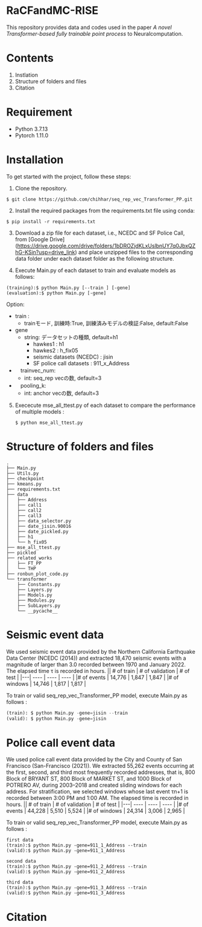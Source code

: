 # RaCFandMC-RISE
This repository provides data and codes used in the paper <em>A novel Transformer-based fully trainable point process</em> to Neuralcomputation.
# Contents
1. Instlation
2. Structure of folders and files
3. Citation
# Requirement
+ Python 3.7.13
+ Pytorch 1.11.0
# Installation
To get started with the project, follow these steps:
1. Clone the repository.
```
$ git clone https://github.com/chihhar/seq_rep_vec_Transformer_PP.git
```

2.  Install the required packages from the requirements.txt file using conda:
```
$ pip install -r requirements.txt
```
3. Download a zip file for each dataset, i.e., NCEDC and SF Police Call, from [Google Drive]   (https://drive.google.com/drive/folders/1bDROZjdKLxUslbnUY7q0JbxQZhG-KSin?usp=drive_link) and place unzipped files to the corresponding data folder under each dataset folder as the following structure.

4. Execute Main.py of each dataset to train and evaluate models as follows:
```
(training):$ python Main.py [--train ] [-gene]
(evaluation):$ python Main.py [-gene]
```
Option:
- train :
  - trainモード, 訓練時:True, 訓練済みモデルの検証:False, default:False
- gene
    - string: データセットの種類, default=h1
      - hawkes1 : h1
      - hawkes2 : h_fix05
      - seismic datasets (NCEDC) : jisin
      - SF police call datasets : 911_x_Address 
- 　trainvec_num:
  - int: seq_rep vecの数, default=3
- 　pooling_k:
  - int: anchor vecの数, default=3

5. Exececute mse_all_ttest.py of each dataset to compare the performance of multiple models :
    ```
    $ python mse_all_ttest.py
    ```
# Structure of folders and files
```
.
├── Main.py
├── Utils.py
├── checkpoint
├── kmeans.py
├── requirements.txt
├── data
│   ├── Address
│   ├── call1
│   ├── call2
│   ├── call3
│   ├── data_selector.py
│   ├── date_jisin.90016
│   ├── date_pickled.py
│   ├── h1
│   └── h_fix05
├── mse_all_ttest.py
├── pickled
├── related_works
│   ├── FT_PP
│   └── THP
├── ronbun_plot_code.py
└── transformer
    ├── Constants.py
    ├── Layers.py
    ├── Models.py
    ├── Modules.py
    ├── SubLayers.py
    └── __pycache__
```
# Seismic event data
We used seismic event data provided by the Northern California Earthquake Data Center (NCEDC (2014)) and extracted 18,470 seismic events with a magnitude of larger than 3.0 recorded between 1970 and January 2022. The elapsed time τ is recorded in hours.
|| # of train | # of validation | # of test |
|---| ---- | ---- | ---- |
|# of events | 14,776   | 1,847         |  1,847  |
|# of windows | 14,746   | 1,817         |  1,817  |

To train or valid seq_rep_vec_Transformer_PP model, execute Main.py as follows :
```python
(train): $ python Main.py -gene=jisin --train
(valid): $ python Main.py -gene=jisin
```

# Police call event data
We used police call event data provided by the City and County of
San Francisco (San-Francisco (2021)). We extracted 55,262 events occurring at the first, second, and third most frequently recorded addresses, that is, 800 Block of BRYANT ST, 800 Block of MARKET ST, and 1000 Block of POTRERO AV, during 2003–2018 and created sliding windows for each address. For stratification, we selected windows whose last event τn+1 is recorded between 3:00 PM and 1:00 AM. The elapsed time is recorded in hours.
|| # of train | # of validation | # of test |
|---| ---- | ---- | ---- |
|# of events | 44,228 | 5,510 | 5,524  |
|# of windows |  24,314 | 3,006 | 2,965 |

To train or valid seq_rep_vec_Transformer_PP model, execute Main.py as follows :
```
first data
(train):$ python Main.py -gene=911_1_Address --train
(valid):$ python Main.py -gene=911_1_Address

second data
(train):$ python Main.py -gene=911_2_Address --train
(valid):$ python Main.py -gene=911_2_Address

third data
(train):$ python Main.py -gene=911_3_Address --train
(valid):$ python Main.py -gene=911_3_Address
```



# Citation
